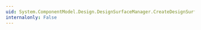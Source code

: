 ```yaml
---
uid: System.ComponentModel.Design.DesignSurfaceManager.CreateDesignSurface(System.IServiceProvider)
internalonly: False
---
```

